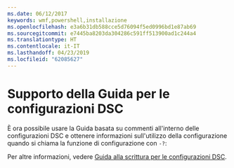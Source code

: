 ```yaml
---
ms.date: 06/12/2017
keywords: wmf,powershell,installazione
ms.openlocfilehash: e3a6b31db588cce5d76094f5ed0996bd1e87ab69
ms.sourcegitcommit: e7445ba8203da304286c591ff513900ad1c244a4
ms.translationtype: HT
ms.contentlocale: it-IT
ms.lasthandoff: 04/23/2019
ms.locfileid: "62085627"
---
```

# <a name="help-support-for-dsc-configurations"></a>Supporto della Guida per le configurazioni DSC

È ora possibile usare la Guida basata su commenti all'interno delle configurazioni DSC e ottenere informazioni sull'utilizzo della configurazione quando si chiama la funzione di configurazione con `-?`:

Per altre informazioni, vedere [Guida alla scrittura per le configurazioni DSC](https://msdn.microsoft.com/powershell/dsc/confighelp).
